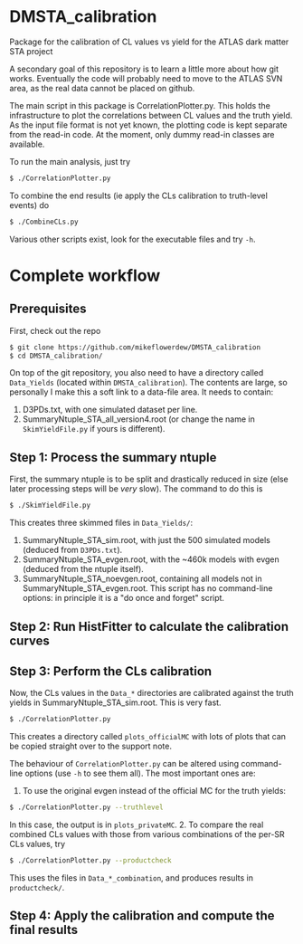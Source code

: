 # DMSTA_calibration
Package for the calibration of CL values vs yield for the ATLAS dark matter STA project

A secondary goal of this repository is to learn a little more about how git works. Eventually the code will probably need to move to the ATLAS SVN area, as the real data cannot be placed on github.

The main script in this package is CorrelationPlotter.py. This holds the infrastructure to plot the correlations between CL values and the truth yield. As the input file format is not yet known, the plotting code is kept separate from the read-in code. At the moment, only dummy read-in classes are available.

To run the main analysis, just try
```bash
$ ./CorrelationPlotter.py
```
To combine the end results (ie apply the CLs calibration to truth-level events) do
```bash
$ ./CombineCLs.py
```
Various other scripts exist, look for the executable files and try `-h`.

# Complete workflow

## Prerequisites

First, check out the repo
```bash
$ git clone https://github.com/mikeflowerdew/DMSTA_calibration
$ cd DMSTA_calibration/
```

On top of the git repository, you also need to have a directory called `Data_Yields` (located within `DMSTA_calibration`). The contents are large, so personally I make this a soft link to a data-file area. It needs to contain:
1. D3PDs.txt, with one simulated dataset per line.
2. SummaryNtuple_STA_all_version4.root (or change the name in `SkimYieldFile.py` if yours is different).

## Step 1: Process the summary ntuple

First, the summary ntuple is to be split and drastically reduced in size (else later processing steps will be _very_ slow). The command to do this is
```bash
$ ./SkimYieldFile.py
```
This creates three skimmed files in `Data_Yields/`:
1. SummaryNtuple_STA_sim.root, with just the 500 simulated models (deduced from `D3PDs.txt`).
2. SummaryNtuple_STA_evgen.root, with the ~460k models with evgen (deduced from the ntuple itself).
3. SummaryNtuple_STA_noevgen.root, containing all models not in SummaryNtuple_STA_evgen.root.
This script has no command-line options: in principle it is a "do once and forget" script.

## Step 2: Run HistFitter to calculate the calibration curves

## Step 3: Perform the CLs calibration

Now, the CLs values in the `Data_*` directories are calibrated against the truth yields in SummaryNtuple_STA_sim.root. This is very fast.
```bash
$ ./CorrelationPlotter.py
```
This creates a directory called `plots_officialMC` with lots of plots that can be copied straight over to the support note.

The behaviour of `CorrelationPlotter.py` can be altered using command-line options (use `-h` to see them all). The most important ones are:
1. To use the original evgen instead of the official MC for the truth yields:
```bash
$ ./CorrelationPlotter.py --truthlevel
```
In this case, the output is in `plots_privateMC`.
2. To compare the real combined CLs values with those from various combinations of the per-SR CLs values, try
```bash
$ ./CorrelationPlotter.py --productcheck
```
This uses the files in `Data_*_combination`, and produces results in `productcheck/`.

## Step 4: Apply the calibration and compute the final results

